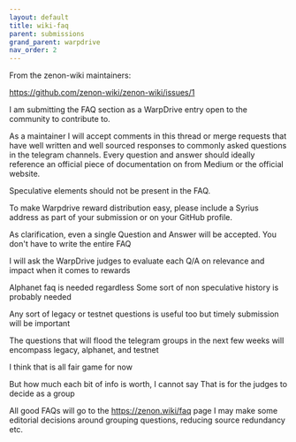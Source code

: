 ```yaml
---
layout: default
title: wiki-faq
parent: submissions
grand_parent: warpdrive
nav_order: 2
---
```


From the zenon-wiki maintainers:

<https://github.com/zenon-wiki/zenon-wiki/issues/1>

I am submitting the FAQ section as a WarpDrive entry open to the community to contribute to.

As a maintainer I will accept comments in this thread or merge requests that have well written and well sourced responses to commonly asked questions in the telegram channels. Every question and answer should ideally reference an official piece of documentation on from Medium or the official website.

Speculative elements should not be present in the FAQ.

To make Warpdrive reward distribution easy, please include a Syrius address as part of your submission or on your GitHub profile.

As clarification, even a single Question and Answer will be accepted. You don't have to write the entire FAQ

I will ask the WarpDrive judges to evaluate each Q/A on relevance and impact when it comes to rewards

Alphanet faq is needed regardless
Some sort of non speculative history is probably needed

Any sort of legacy or testnet questions is useful too but timely submission will be important

The questions that will flood the telegram groups in the next few weeks will encompass legacy, alphanet, and testnet

I think that is all fair game for now

But how much each bit of info is worth, I cannot say
That is for the judges to decide as a group

All good FAQs will go to the <https://zenon.wiki/faq> page
I may make some editorial decisions around grouping questions, reducing source redundancy etc.
